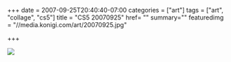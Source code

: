 +++
date = 2007-09-25T20:40:40-07:00
categories = ["art"]
tags = ["art", "collage", "cs5"]
title = "CS5 20070925"
href= ""
summary=""
featuredimg = "//media.konigi.com/art/20070925.jpg"

+++

<img src="//media.konigi.com/art/20070925.jpg" />
